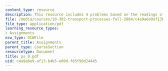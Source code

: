 ```yaml
---
content_type: resource
description: This resource includes 4 problems based on the readings of course text.
file: /media/courses/10-302-transport-processes-fall-2004/c4a9a6e9af13b4b5e00df85f90d24445_ps_9.pdf
file_type: application/pdf
learning_resource_types:
- Assignments
ocw_type: OCWFile
parent_title: Assignments
parent_type: CourseSection
resourcetype: Document
title: ps_9.pdf
uid: c4a9a6e9-af13-b4b5-e00d-f85f90d24445
---
```

